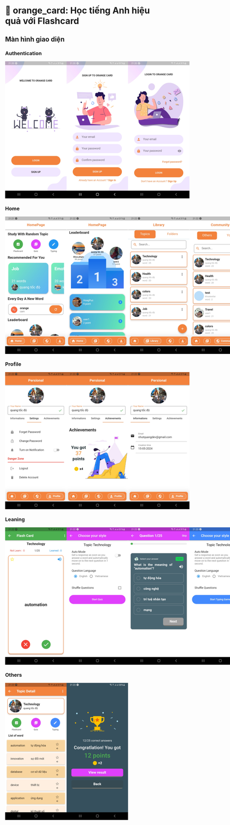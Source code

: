 # 🍊 orange_card: Học tiếng Anh hiệu quả với Flashcard

## Màn hình giao diện

### Authentication

<div style="display: flex;">
  <img src="./public/z5511028307856_b0ab3d0a5d68bfcb43ad41cfa2155a66.jpg" width="200px" alt="Welcome">
  <img src="./public/z5511028304888_b3f6fff493823b8030d86688fa9443a4.jpg" width="200px" alt="Đăng ký">
  <img src="./public/z5511028307656_c7244956a3106a5f979550b6da7f9e00.jpg" width="200px" alt="Đăng nhập">
</div>

### Home

<div style="display: flex;">
  <img src="./public/z5511028298105_5ecfaa0a12c38dd17fdb848ebb5196e8.jpg" width="200px" alt="HomePage">
  <img src="./public/z5511028250710_6bd7f2512b410ab301c44a840fa6fecc.jpg" width="200px" alt="HomePage">
  <img src="./public/z5511028244452_89e49ba6a7b0bac7c7529c83a68d3438.jpg" width="200px" alt="Library">
    <img src="./public/z5511028240844_0419b6ff33c3521c361862c0025728b4.jpg" width="200px" alt="Community">
    <img src="./public/z5511028240844_0419b6ff33c3521c361862c0025728b4.jpg" width="200px" alt="Community">
</div>

### Profile

<div style="display: flex;">
  <img src="./public/z5511028237177_26dfa533bce0f7f3a3e4c7c147325a92.jpg" width="200px" alt="Profile">
  <img src="./public/z5511028234143_f2a5de12bac6ab4f77315e534f7c895f.jpg" width="200px" alt="Acchievement">
  <img src="./public/z5511028230746_3b1413e5b760fd5e5c0f01ba48ff52da.jpg" width="200px" alt="in4">
</div>

### Leaning

<div style="display: flex;">
  <img src="./public/z5511028228273_d44d5ebe7c45b603f70d1729ecc7e930.jpg" width="200px" alt="Card">
  <img src="./public/z5511028223173_8d548f9a2e3a223f93c7030f0c19c8e4.jpg" width="200px" alt="style">
  <img src="./public/z5511028218548_2cd27b72f79d4eee3e45c50fe0e7e33c.jpg" width="200px" alt="quiz">
    <img src="./public/z5511028215059_2d449fe790fb20ac77145661e8631105.jpg" width="200px" alt="style2">
      <img src="./public/z5511028148480_b0de9911ad4c4517c42276f426e113d0.jpg" width="200px" alt="typing">
</div>

### Others

<div style="display: flex;">
  <img src="./public/z5511028147776_1729cf710afffcc8e0dbd25531bb730c.jpg" width="200px" alt="topic">
  <img src="./public/z5511028143149_60ab541463f355d509f8970f28c6e590.jpg" width="200px" alt="score">
</div>

